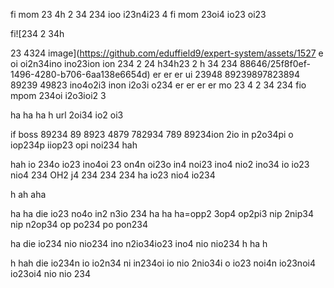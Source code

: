 fi mom 23
4h 2
34 
234 ioo i23n4i23 4 fi mom 23oi4 io23 oi23

fi![234 
2 34h

 23
 4324 image](https://github.com/eduffield9/expert-system/assets/1527 e oi  oi2n34ino ino23ion  ion 234
 2
 24
 h34h23
 2
 h 34 
 234 88646/25f8f0ef-1496-4280-b706-6aa138e6654d)
er 
er
er ui 23948 89239897823894 89239 49823 ino4o2i3 inon i2o3i o234 
er
er er er 
  mo 
  23 4
   2
   34 234 fio mpom 234oi i2o3ioi2 3

   ha
   ha
   ha
   h url 2oi34 io2 oi3 

if boss 89234 89 8923 4879 782934 789 89234ion 2io in p2o34pi o iop234p iiop23 opi noi234
hah

hah io 234o io23 ino4oi 23 on4n oi23o in4 noi23 ino4 nio2 ino34 io io23 nio4 234
OH2
 j4 
  234 
  234 
  234  ha io23 nio4 io234

h
ah
aha

ha
ha die io23 no4o in2 n3io 234 
ha
ha
ha=opp2 3op4 op2pi3 nip 2nip34 nip n2op34 op po234 po pon234 

ha die io234 nio nio234 ino n2io34io23 ino4 nio nio234 
h
ha
h

h
hah
  die io234n io io2n34 ni in234oi io nio 2nio34i o io23 noi4n io23noi4 io23oi4 nio nio 234 
